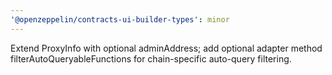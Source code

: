 ```yaml
---
'@openzeppelin/contracts-ui-builder-types': minor
---
```


Extend ProxyInfo with optional adminAddress; add optional adapter method filterAutoQueryableFunctions for chain-specific auto-query filtering.
